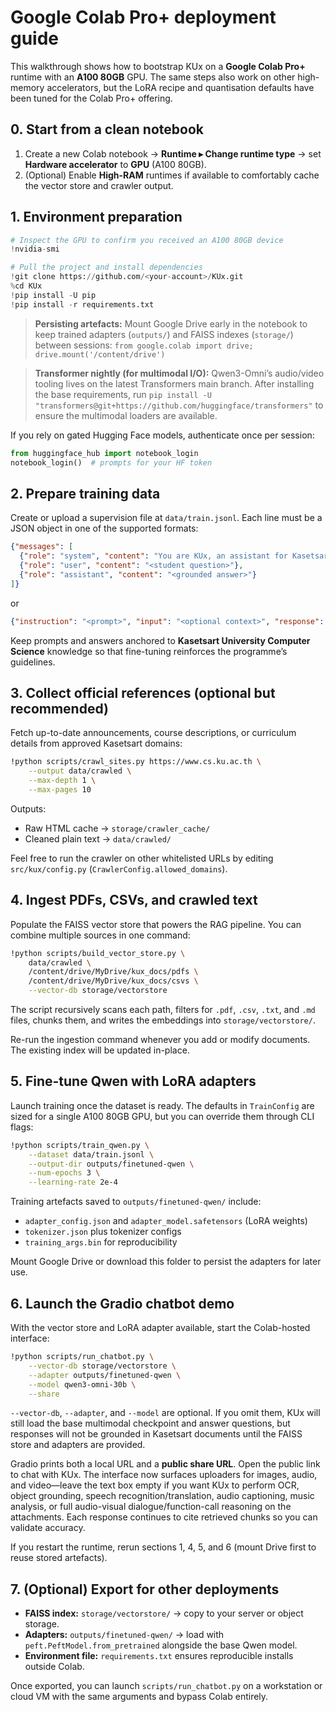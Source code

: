 # Google Colab Pro+ deployment guide

This walkthrough shows how to bootstrap KUx on a **Google Colab Pro+** runtime with an **A100 80GB** GPU. The same steps also work on other high-memory accelerators, but the LoRA recipe and quantisation defaults have been tuned for the Colab Pro+ offering.

## 0. Start from a clean notebook

1. Create a new Colab notebook → **Runtime ▸ Change runtime type** → set **Hardware accelerator** to **GPU** (A100 80GB).
2. (Optional) Enable **High-RAM** runtimes if available to comfortably cache the vector store and crawler output.

## 1. Environment preparation

```python
# Inspect the GPU to confirm you received an A100 80GB device
!nvidia-smi

# Pull the project and install dependencies
!git clone https://github.com/<your-account>/KUx.git
%cd KUx
!pip install -U pip
!pip install -r requirements.txt
```

> **Persisting artefacts:** Mount Google Drive early in the notebook to keep trained adapters (`outputs/`) and FAISS indexes (`storage/`) between sessions:
> `from google.colab import drive; drive.mount('/content/drive')`

> **Transformer nightly (for multimodal I/O):** Qwen3-Omni’s audio/video tooling lives on the latest Transformers main branch.
> After installing the base requirements, run `pip install -U "transformers@git+https://github.com/huggingface/transformers"`
> to ensure the multimodal loaders are available.

If you rely on gated Hugging Face models, authenticate once per session:

```python
from huggingface_hub import notebook_login
notebook_login()  # prompts for your HF token
```

## 2. Prepare training data

Create or upload a supervision file at `data/train.jsonl`. Each line must be a JSON object in one of the supported formats:

```json
{"messages": [
  {"role": "system", "content": "You are KUx, an assistant for Kasetsart CS students."},
  {"role": "user", "content": "<student question>"},
  {"role": "assistant", "content": "<grounded answer>"}
]}
```

or

```json
{"instruction": "<prompt>", "input": "<optional context>", "response": "<answer>"}
```

Keep prompts and answers anchored to **Kasetsart University Computer Science** knowledge so that fine-tuning reinforces the programme’s guidelines.

## 3. Collect official references (optional but recommended)

Fetch up-to-date announcements, course descriptions, or curriculum details from approved Kasetsart domains:

```bash
!python scripts/crawl_sites.py https://www.cs.ku.ac.th \
    --output data/crawled \
    --max-depth 1 \
    --max-pages 10
```

Outputs:

- Raw HTML cache → `storage/crawler_cache/`
- Cleaned plain text → `data/crawled/`

Feel free to run the crawler on other whitelisted URLs by editing `src/kux/config.py` (`CrawlerConfig.allowed_domains`).

## 4. Ingest PDFs, CSVs, and crawled text

Populate the FAISS vector store that powers the RAG pipeline. You can combine multiple sources in one command:

```bash
!python scripts/build_vector_store.py \
    data/crawled \
    /content/drive/MyDrive/kux_docs/pdfs \
    /content/drive/MyDrive/kux_docs/csvs \
    --vector-db storage/vectorstore
```

The script recursively scans each path, filters for `.pdf`, `.csv`, `.txt`, and `.md` files, chunks them, and writes the embeddings into `storage/vectorstore/`.

Re-run the ingestion command whenever you add or modify documents. The existing index will be updated in-place.

## 5. Fine-tune Qwen with LoRA adapters

Launch training once the dataset is ready. The defaults in `TrainConfig` are sized for a single A100 80GB GPU, but you can override them through CLI flags:

```bash
!python scripts/train_qwen.py \
    --dataset data/train.jsonl \
    --output-dir outputs/finetuned-qwen \
    --num-epochs 3 \
    --learning-rate 2e-4
```

Training artefacts saved to `outputs/finetuned-qwen/` include:

- `adapter_config.json` and `adapter_model.safetensors` (LoRA weights)
- `tokenizer.json` plus tokenizer configs
- `training_args.bin` for reproducibility

Mount Google Drive or download this folder to persist the adapters for later use.

## 6. Launch the Gradio chatbot demo

With the vector store and LoRA adapter available, start the Colab-hosted interface:

```bash
!python scripts/run_chatbot.py \
    --vector-db storage/vectorstore \
    --adapter outputs/finetuned-qwen \
    --model qwen3-omni-30b \
    --share
```

`--vector-db`, `--adapter`, and `--model` are optional. If you omit them, KUx will still load the base multimodal checkpoint
and answer questions, but responses will not be grounded in Kasetsart documents until the FAISS store and adapters are provided.

Gradio prints both a local URL and a **public share URL**. Open the public link to chat with KUx. The interface now surfaces
uploaders for images, audio, and video—leave the text box empty if you want KUx to perform OCR, object grounding, speech
recognition/translation, audio captioning, music analysis, or full audio-visual dialogue/function-call reasoning on the
attachments. Each response continues to cite retrieved chunks so you can validate accuracy.

If you restart the runtime, rerun sections 1, 4, 5, and 6 (mount Drive first to reuse stored artefacts).

## 7. (Optional) Export for other deployments

- **FAISS index:** `storage/vectorstore/` → copy to your server or object storage.
- **Adapters:** `outputs/finetuned-qwen/` → load with `peft.PeftModel.from_pretrained` alongside the base Qwen model.
- **Environment file:** `requirements.txt` ensures reproducible installs outside Colab.

Once exported, you can launch `scripts/run_chatbot.py` on a workstation or cloud VM with the same arguments and bypass Colab entirely.
